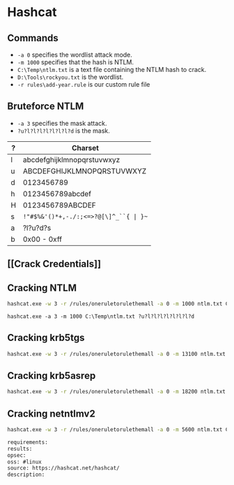# Hashcat


## Commands
- `-a 0` specifies the wordlist attack mode.
- `-m 1000` specifies that the hash is NTLM.
- `C:\Temp\ntlm.txt` is a text file containing the NTLM hash to crack.
- `D:\Tools\rockyou.txt` is the wordlist.
- `-r rules\add-year.rule` is our custom rule file

## Bruteforce NTLM
- `-a 3` specifies the mask attack.
- `?u?l?l?l?l?l?l?l?d` is the mask.

| ?   | Charset                                |
| --- | -------------------------------------- |
| l   | abcdefghijklmnopqrstuvwxyz             |
| u   | ABCDEFGHIJKLMNOPQRSTUVWXYZ             |
| d   | 0123456789                             |
| h   | 0123456789abcdef                       |
| H   | 0123456789ABCDEF                       |
| s   | `!"#$%&'()*+,-./:;<=>?@[\]^_``{ \| }~` |
| a   | ?l?u?d?s                               |
| b   | 0x00 - 0xff                            |

## [[Crack Credentials]]
## Cracking NTLM
``````sh
hashcat.exe -w 3 -r /rules/oneruletorulethemall -a 0 -m 1000 ntlm.txt C:\Temp\ntlm.txt D:\Tools\rockyou.txt
``````

``````beacon
hashcat.exe -a 3 -m 1000 C:\Temp\ntlm.txt ?u?l?l?l?l?l?l?l?d
``````

## Cracking krb5tgs
``````sh
hashcat.exe -w 3 -r /rules/oneruletorulethemall -a 0 -m 13100 ntlm.txt C:\Temp\ntlm.txt D:\Tools\rockyou.txt
``````

## Cracking krb5asrep
``````sh
hashcat.exe -w 3 -r /rules/oneruletorulethemall -a 0 -m 18200 ntlm.txt C:\Temp\ntlm.txt D:\Tools\rockyou.txt
``````

## Cracking netntlmv2
```sh
hashcat.exe -w 3 -r /rules/oneruletorulethemall -a 0 -m 5600 ntlm.txt C:\Temp\ntlm.txt D:\Tools\rockyou.txt
```


```meta
requirements: 
results: 
opsec: 
oss: #linux
source: https://hashcat.net/hashcat/
description: 
```